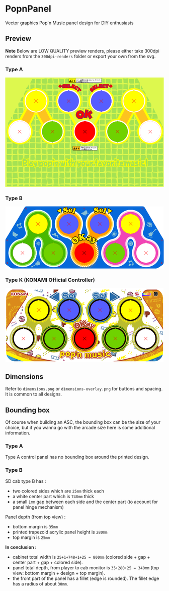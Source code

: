 # PopnPanel

Vector graphics Pop'n Music panel design for DIY enthusiasts

## Preview

**Note** Below are LOW QUALITY preview renders, please either take 300dpi renders from the `300dpi-renders` folder or export your own from the svg.

### Type A

![Type A](https://github.com/CrazyRedMachine/PopnPanel/blob/master/preview/PopnMusic-TypeA.png?raw=true)

### Type B

![Type B](https://github.com/CrazyRedMachine/PopnPanel/blob/master/preview/PopnMusic-TypeB.png?raw=true)

### Type K (KONAMI Official Controller)

![Type K](https://github.com/CrazyRedMachine/PopnPanel/blob/master/preview/PopnMusic-TypeK.png?raw=true)

## Dimensions

Refer to `dimensions.png` or `dimensions-overlay.png` for buttons and spacing. It is common to all designs.

## Bounding box

Of course when building an ASC, the bounding box can be the size of your choice, but if you wanna go with the arcade size here is some additional information.

### Type A

Type A control panel has no bounding box around the printed design.

### Type B

SD cab type B has :
- two colored sides which are `25mm` thick each
- a white center part which is `748mm` thick
- a small `1mm` gap between each side and the center part (to account for panel hinge mechanism)

Panel depth (from top view) :
- bottom margin is `35mm`
- printed trapezoid acrylic panel height is `280mm`
- top margin is `25mm`

**In conclusion :**

- cabinet total width is `25+1+748+1+25 = 800mm` (colored side + gap + center part + gap + colored side).
- panel total depth, from player to cab monitor is `35+280+25 = 340mm` (top view: bottom margin + design + top margin).
- the front part of the panel has a fillet (edge is rounded). The fillet edge has a radius of about `30mm`.
